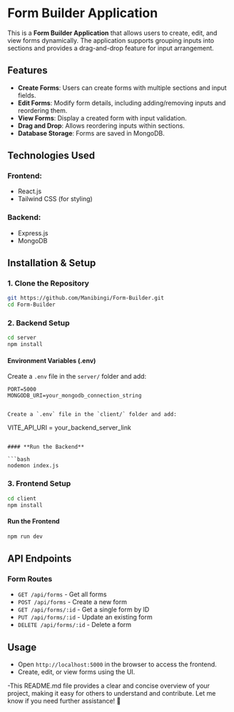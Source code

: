 # Form Builder Application

This is a **Form Builder Application** that allows users to create, edit, and view forms dynamically. The application supports grouping inputs into sections and provides a drag-and-drop feature for input arrangement.

## Features

- **Create Forms**: Users can create forms with multiple sections and input fields.
- **Edit Forms**: Modify form details, including adding/removing inputs and reordering them.
- **View Forms**: Display a created form with input validation.
- **Drag and Drop**: Allows reordering inputs within sections.
- **Database Storage**: Forms are saved in MongoDB.

## Technologies Used

### **Frontend:**

- React.js
- Tailwind CSS (for styling)

### **Backend:**

- Express.js
- MongoDB

## Installation & Setup

### **1. Clone the Repository**

```bash
git https://github.com/Manibingi/Form-Builder.git
cd Form-Builder
```

### **2. Backend Setup**

```bash
cd server
npm install
```

#### **Environment Variables (.env)**

Create a `.env` file in the `server/` folder and add:

```
PORT=5000
MONGODB_URI=your_mongodb_connection_string


Create a `.env` file in the `client/` folder and add:

```
VITE_API_URI = your_backend_server_link

```

#### **Run the Backend**

```bash
nodemon index.js
```

### **3. Frontend Setup**

```bash
cd client
npm install
```

#### **Run the Frontend**

```bash
npm run dev
```

## API Endpoints

### **Form Routes**

- `GET /api/forms` - Get all forms
- `POST /api/forms` - Create a new form
- `GET /api/forms/:id` - Get a single form by ID
- `PUT /api/forms/:id` - Update an existing form
- `DELETE /api/forms/:id` - Delete a form

## Usage

- Open `http://localhost:5000` in the browser to access the frontend.
- Create, edit, or view forms using the UI.

-This README.md file provides a clear and concise overview of your project, making it easy for others to understand and contribute. Let me know if you need further assistance! 🚀
